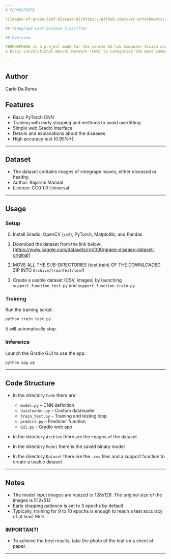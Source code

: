 ```yaml
---
# PERNOSPHERE

![Images-of-grape-leaf-disease-8](https://github.com/user-attachments/assets/a62a4678-6f8e-4459-9c24-c7082ef100e0)

## Vinegrape Leaf Disease Classifier

## Overview

PERNOSPHERE is a project made for the course AI-lab Computer Vision and NLP 2024/25. In this project, I implemented
a basic Convolutional Neural Network (CNN) to categorize the most common diseases in vinegrape plants.

---
```


## Author

Carlo Da Roma

## Features

* Basic PyTorch CNN
* Training with early stopping and methods to avoid overfitting
* Simple web Gradio interface
* Details and explanations about the diseases
* High accuracy test (0.95%+)
---

## Dataset

* The dataset contains images of vinegrape leaves, either diseased or healthy.
* Author: Rajarshi Mandal
* License: CC0 1.0 Universal

---

## Usage

### Setup

0. Install Gradio, OpenCV (`cv2`), PyTorch, Matplotlib, and Pandas

1. Download the dataset from the link below:
   [https://www.kaggle.com/datasets/rm1000/grape-disease-dataset-original]

2. MOVE ALL THE SUB-DIRECTORIES (test,train) OF THE DOWNLOADED ZIP INTO `Archive/trainTest/leaf`!

3. Create a usable dataset (CSV, images) by launching `support_function_test.py` and `support_function_train.py`

### Training

Run the training script:

```bash
python train_test.py
```

It will automatically stop.

### Inference

Launch the Gradio GUI to use the app:

```bash
python app.py
```

---

## Code Structure

* In the directory `Code` there are:

  * `model.py` – CNN definition
  * `dataloader.py` – Custom dataloader
  * `train_test.py` – Training and testing loop
  * `predict.py` – Predicter function
  * `GUI.py` – Gradio web app

* In the directory `Archive` there are the images of the dataset

* In the directory `Model` there is the saved binary model

* In the directory `Dataset` there are the `.csv` files and a support function to create a usable dataset

---

## Notes

* The model input images are resized to 128x128. The original size of the images is 512x512
* Early stopping patience is set to 3 epochs by default
* Typically, training for 9 to 10 epochs is enough to reach a test accuracy of at least 95%

### IMPORTANT!

* To achieve the best results, take the photo of the leaf on a sheet of paper.

---
